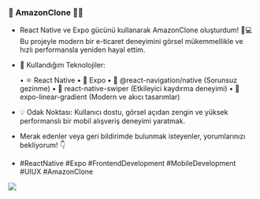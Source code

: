 ### 🚀 AmazonClone 🛒✨

- React Native ve Expo gücünü kullanarak AmazonClone oluşturdum! 📱💻 Bu projeyle modern bir e-ticaret deneyimini görsel mükemmellikle ve hızlı performansla yeniden hayal ettim.

- 🔧 Kullandığım Teknolojiler:

	•	⚛️ React Native
	•	🚀 Expo
	•	🧭 @react-navigation/native (Sorunsuz gezinme)
	•	🎡 react-native-swiper (Etkileyici kaydırma deneyimi)
	•	🌈 expo-linear-gradient (Modern ve akıcı tasarımlar)

- 💡 Odak Noktası: Kullanıcı dostu, görsel açıdan zengin ve yüksek performanslı bir mobil alışveriş deneyimi yaratmak.

- Merak edenler veya geri bildirimde bulunmak isteyenler, yorumlarınızı bekliyorum! 👇

- #ReactNative #Expo #FrontendDevelopment #MobileDevelopment #UIUX #AmazonClone

<img src="./amazonclone.gif">